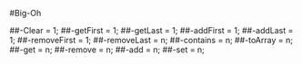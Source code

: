 #Big-Oh

##-Clear = 1;
##-getFirst = 1;
##-getLast = 1;
##-addFirst = 1;
##-addLast = 1;
##-removeFirst = 1;
##-removeLast = n;
##-contains = n;
##-toArray = n;
##-get = n;
##-remove = n;
##-add = n;
##-set = n;
